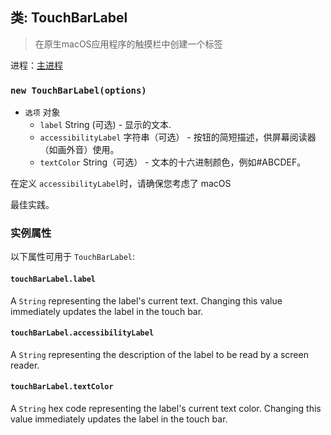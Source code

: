 ## 类: TouchBarLabel

> 在原生macOS应用程序的触摸栏中创建一个标签

进程：[主进程](../glossary.md#main-process)

### `new TouchBarLabel(options)`

* `选项` 对象
  * `label` String (可选) - 显示的文本.
  * `accessibilityLabel` 字符串（可选） - 按钮的简短描述，供屏幕阅读器（如画外音）使用。
  * `textColor` String（可选） - 文本的十六进制颜色，例如#ABCDEF。

在定义 `accessibilityLabel`时，请确保您</a>考虑了 macOS

最佳实践。</p> 



### 实例属性

以下属性可用于 `TouchBarLabel`:



#### `touchBarLabel.label`

A `String` representing the label's current text. Changing this value immediately updates the label in the touch bar.



#### `touchBarLabel.accessibilityLabel`

A `String` representing the description of the label to be read by a screen reader.



#### `touchBarLabel.textColor`

A `String` hex code representing the label's current text color. Changing this value immediately updates the label in the touch bar.
